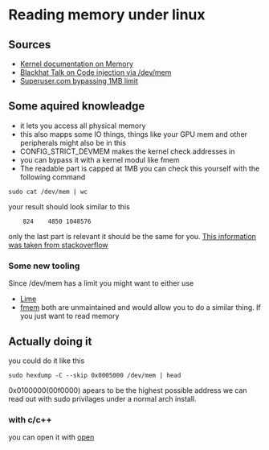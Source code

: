 # Reading memory under linux

## Sources 

- [Kernel documentation on Memory](https://www.kernel.org/doc/gorman/html/understand/understand005.html)
- [Blackhat Talk on Code injection via /dev/mem](https://www.blackhat.com/presentations/bh-europe-09/Lineberry/BlackHat-Europe-2009-Lineberry-code-injection-via-dev-mem.pdf)
- [Superuser.com bypassing 1MB limit](https://superuser.com/questions/1500615/how-can-i-overcome-1mb-restriction-of-dev-mem)


## Some aquired knowleadge 

- it lets you access all physical memory
- this also mapps some IO things, things like your GPU mem and other peripherals might also be in this 
- CONFIG\_STRICT\_DEVMEM makes the kernel check addresses in
- you can bypass it with a kernel modul like fmem
- The readable part is capped at 1MB you can check this yourself with the following command 


```shell
sudo cat /dev/mem | wc
```
your result should look similar to this 
```result 
    824    4850 1048576
```
only the last part is relevant it should be the same for you. [This information was taken from stackoverflow](https://stackoverflow.com/questions/6134984/access-permissions-of-dev-mem)

### Some new tooling 

Since /dev/mem has a limit you might want to either use 
- [Lime](https://github.com/504ensicslabs/lime)
- [fmem](https://github.com/NateBrune/fmem)
both are unmaintained and would allow you to do a similar thing. If you just want to read memory


## Actually doing it 


you could do it like this 

```shell
sudo hexdump -C --skip 0x0005000 /dev/mem | head
```

0x0100000(00f0000) apears to be the highest possible address we can read out with sudo privilages under a normal arch install. 

### with c/c++

you can open it with [open](https://www.man7.org/linux/man-pages/man2/open.2.html)
